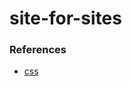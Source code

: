 # site-for-sites

### References
- [css](https://www.w3schools.com/cssref/tryit.php?filename=trycss_unit_vw)